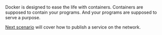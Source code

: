 Docker is designed to ease the life with containers. Containers are supposed to contain your programs. And your programs are supposed to serve a purpose.

[Next scenario](docker-network) will cover how to publish a service on the network.
